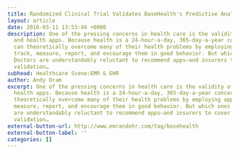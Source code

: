 ```yaml
---
title: Randomized Clinical Trial Validates BaseHealth's Predictive Analytics
layout: article
date: 2016-03-11 13:53:49 +0000
description: One of the pressing concerns in health care is the validity of medical
  and health apps. Because health is a 24-hour-a-day, 365-day-a-year concern, people
  can theoretically overcome many of their health problems by employing apps that
  track, measure, report, and encourage them in good behavior. But which ones work?
  Doctors are understandably reluctant to recommend apps–and insurers to cover them–without
  validation…
subhead: Healthcare Scene:EMR & EHR
author: Andy Oram
excerpt: One of the pressing concerns in health care is the validity of medical and
  health apps. Because health is a 24-hour-a-day, 365-day-a-year concern, people can
  theoretically overcome many of their health problems by employing apps that track,
  measure, report, and encourage them in good behavior. But which ones work? Doctors
  are understandably reluctant to recommend apps–and insurers to cover them–without
  validation…
external-button-url: http://www.emrandehr.com/tag/basehealth
external-button-label: ''
categories: []
---
```

